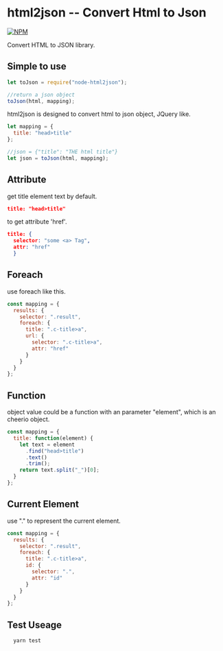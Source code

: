 # html2json -- Convert Html to Json

[![NPM](https://nodei.co/npm/node-html2json.png)](https://www.npmjs.com/package/node-html2json)

Convert HTML to JSON library.

## Simple to use

```javascript
let toJson = require("node-html2json");

//return a json object
toJson(html, mapping);
```

html2json is designed to convert html to json object, JQuery like.

```javascript
let mapping = {
  title: "head>title"
};

//json = {"title": "THE html title"}
let json = toJson(html, mapping);
```

## Attribute

get title element text by default.

```json
title: "head>title"
```

to get attribute 'href'.

```json
title: {
  selector: "some <a> Tag",
  attr: "href"
  }
```

## Foreach

use foreach like this.

```javascript
const mapping = {
  results: {
    selector: ".result",
    foreach: {
      title: ".c-title>a",
      url: {
        selector: ".c-title>a",
        attr: "href"
      }
    }
  }
};
```

## Function

object value could be a function with an parameter "element", which is an cheerio object.

```javascript
const mapping = {
  title: function(element) {
    let text = element
      .find("head>title")
      .text()
      .trim();
    return text.split("_")[0];
  }
};
```

## Current Element

use "." to represent the current element.

```javascript
const mapping = {
  results: {
    selector: ".result",
    foreach: {
      title: ".c-title>a",
      id: {
        selector: ".",
        attr: "id"
      }
    }
  }
};
```

## Test Useage

```shell
  yarn test
```
